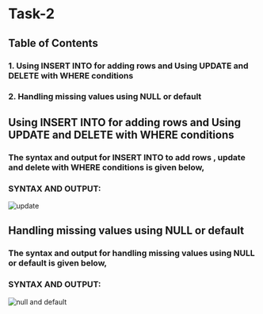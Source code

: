 # Task-2

## Table of Contents
### 1. Using INSERT INTO for adding rows and Using UPDATE and DELETE with WHERE conditions
### 2. Handling missing values using NULL or default

## Using INSERT INTO for adding rows and Using UPDATE and DELETE with WHERE conditions

### The syntax and output for INSERT INTO to add rows , update and delete with WHERE conditions is given below,

### SYNTAX AND OUTPUT:
![update](https://github.com/user-attachments/assets/7bce37a6-d353-4804-a2dd-6d58611ad450)

## Handling missing values using NULL or default

### The syntax and output for handling missing values using NULL or default is given below,

### SYNTAX AND OUTPUT:
![null and default](https://github.com/user-attachments/assets/d0adb70a-3e7e-467e-8086-129eaba2d3f2)


